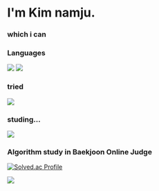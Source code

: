 # I'm Kim namju.
### which i can

### Languages

<img src="https://img.shields.io/badge/Python-3776AB?style=flat-square&logo=Python&logoColor=white"/> <img src="https://img.shields.io/badge/C-A8B9CC?style=flat-square&logo=C&logoColor=white"/> 

### tried

<img src="https://img.shields.io/badge/TensorFlow-FF6F00?style=flat-square&logo=TensorFlow&logoColor=white"/>

### studing...
<img src="https://img.shields.io/badge/CSharp-239120?style=flat-square&logo=CSharp&logoColor=white"/>

### Algorithm study in Baekjoon Online Judge
[![Solved.ac Profile](http://mazassumnida.wtf/api/v2/generate_badge?boj=cmsong111)](https://solved.ac/cmsong111)


<a href="mailto:cmsong111@gmail.com" target="_blank"><img src="https://img.shields.io/badge/Gmail-EA4335?style=flat-square&logoGmail&logoColor=white" ></a>




<!--
**cmsong111/cmsong111** is a ✨ _special_ ✨ repository because its `README.md` (this file) appears on your GitHub profile.

Here are some ideas to get you started:

- 🔭 I’m currently working on ...
- 🌱 I’m currently learning ...
- 👯 I’m looking to collaborate on ...
- 🤔 I’m looking for help with ...
- 💬 Ask me about ...
- 📫 How to reach me: ...
- 😄 Pronouns: ...
- ⚡ Fun fact: ...
-->
